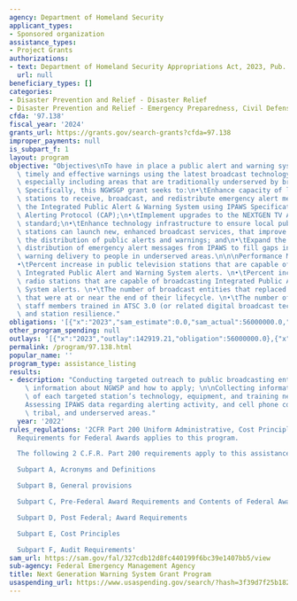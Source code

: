 ```yaml
---
agency: Department of Homeland Security
applicant_types:
- Sponsored organization
assistance_types:
- Project Grants
authorizations:
- text: Department of Homeland Security Appropriations Act, 2023, Pub. L. No. 117-328.
  url: null
beneficiary_types: []
categories:
- Disaster Prevention and Relief - Disaster Relief
- Disaster Prevention and Relief - Emergency Preparedness, Civil Defense
cfda: '97.138'
fiscal_year: '2024'
grants_url: https://grants.gov/search-grants?cfda=97.138
improper_payments: null
is_subpart_f: 1
layout: program
objective: "Objectives\nTo have in place a public alert and warning system that provides\
  \ timely and effective warnings using the latest broadcast technology standards,\
  \ especially including areas that are traditionally underserved by broadcast providers.\
  \ Specifically, this NGWSGP grant seeks to:\n•\tEnhance capacity of local broadcast\
  \ stations to receive, broadcast, and redistribute emergency alert messages from\
  \ the Integrated Public Alert & Warning System using IPAWS Specification for Common\
  \ Alerting Protocol (CAP);\n•\tImplement upgrades to the NEXTGEN TV ATSC3 broadcast\
  \ standard;\n•\tEnhance technology infrastructure to ensure local public broadcast\
  \ stations can launch new, enhanced broadcast services, that improve and expand\
  \ the distribution of public alerts and warnings; and\n•\tExpand the delivery and\
  \ distribution of emergency alert messages from IPAWS to fill gaps in alert and\
  \ warning delivery to people in underserved areas.\n\n\nPerformance Measures:\n\
  •\tPercent increase in public television stations that are capable of broadcasting\
  \ Integrated Public Alert and Warning System alerts. \n•\tPercent increase in public\
  \ radio stations that are capable of broadcasting Integrated Public Alert and Warning\
  \ System alerts. \n•\tThe number of broadcast entities that replaced emergency generators\
  \ that were at or near the end of their lifecycle. \n•\tThe number of public broadcasting\
  \ staff members trained in ATSC 3.0 (or related digital broadcast technologies)\
  \ and station resilience."
obligations: '[{"x":"2023","sam_estimate":0.0,"sam_actual":56000000.0,"usa_spending_actual":56000000.0},{"x":"2024","sam_estimate":0.0,"sam_actual":0.0,"usa_spending_actual":40000000.0},{"x":"2025","sam_estimate":0.0,"sam_actual":0.0,"usa_spending_actual":0.0}]'
other_program_spending: null
outlays: '[{"x":"2023","outlay":142919.21,"obligation":56000000.0},{"x":"2024","outlay":0.0,"obligation":40000000.0},{"x":"2025","outlay":0.0,"obligation":0.0}]'
permalink: /program/97.138.html
popular_name: ''
program_type: assistance_listing
results:
- description: "Conducting targeted outreach to public broadcasting entities to share\
    \ information about NGWSP and how to apply; \n\nCollecting information via a survey\
    \ of each targeted station’s technology, equipment, and training needs; and\n\n\
    Assessing IPAWS data regarding alerting activity, and cell phone coverage in rural,\
    \ tribal, and underserved areas."
  year: '2022'
rules_regulations: '2CFR Part 200 Uniform Administrative, Cost Principles and Audit
  Requirements for Federal Awards applies to this program.

  The following 2 C.F.R. Part 200 requirements apply to this assistance listing:

  Subpart A, Acronyms and Definitions

  Subpart B, General provisions

  Subpart C, Pre-Federal Award Requirements and Contents of Federal Awards

  Subpart D, Post Federal; Award Requirements

  Subpart E, Cost Principles

  Subpart F, Audit Requirements'
sam_url: https://sam.gov/fal/327cdb12d8fc440199f6bc39e1407bb5/view
sub-agency: Federal Emergency Management Agency
title: Next Generation Warning System Grant Program
usaspending_url: https://www.usaspending.gov/search/?hash=3f39d7f25b182e5d7d95e5c6007f6346
---
```

